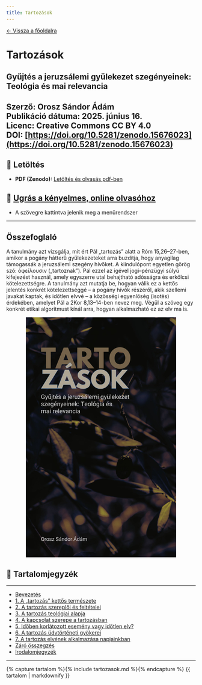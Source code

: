 ```yaml
---
title: Tartozások
---
```


[← Vissza a főoldalra](/)

# Tartozások  
## Gyűjtés a jeruzsálemi gyülekezet szegényeinek: Teológia és mai relevancia

**Szerző:** Orosz Sándor Ádám  
**Publikáció dátuma:** 2025. június 16.  
**Licenc:** Creative Commons CC BY 4.0  
**DOI:** [https://doi.org/10.5281/zenodo.15676023](https://doi.org/10.5281/zenodo.15676023)
---

## 📄 Letöltés

- **PDF (Zenodo):** [Letöltés és olvasás pdf-ben](https://doi.org/10.5281/zenodo.15676023)

## 📙 [Ugrás a kényelmes, online olvasóhoz](/olvaso/tartozasok_olvaso.html)
 
 - A szövegre kattintva jelenik meg a menürendszer

---

## Összefoglaló

A tanulmány azt vizsgálja, mit ért Pál „tartozás” alatt a Róm 15,26–27-ben, amikor a pogány hátterű gyülekezeteket arra buzdítja, hogy anyagilag támogassák a jeruzsálemi szegény hívőket. A kiindulópont egyetlen görög szó: ὀφείλουσιν („tartoznak”). Pál ezzel az igével jogi–pénzügyi súlyú kifejezést használ, amely egyszerre utal behajtható adósságra és erkölcsi kötelezettségre. A tanulmány azt mutatja be, hogyan válik ez a kettős jelentés konkrét kötelezettséggé – a pogány hívők részéről, akik szellemi javakat kaptak, és időtlen elvvé – a közösségi egyenlőség (isotēs) érdekében, amelyet Pál a 2Kor 8,13–14-ben nevez meg. Végül a szöveg egy konkrét etikai algoritmust kínál arra, hogyan alkalmazható ez az elv ma is.



<div style="text-align: center;">
  <img src="cover.jpg" alt="Borítókép" style="width: 400px; height: auto;" />
</div>

## 🧭 Tartalomjegyzék

---

- [Bevezetés](#bevezetés)
- [1. A „tartozás” kettős természete](#1-a-tartozás-kettős-természete)
- [2. A tartozás szereplői és feltételei](#2-a-tartozás-szereplői-és-feltételei)
- [3. A tartozás teológiai alapja](#3-a-tartozás-teológiai-alapja)
- [4. A kapcsolat szerepe a tartozásban](#4-a-kapcsolat-szerepe-a-tartozásban)
- [5. Időben korlátozott esemény vagy időtlen elv?](#5-időben-korlátozott-esemény-vagy-időtlen-elv)
- [6. A tartozás üdvtörténeti gyökerei](#6-a-tartozás-üdvtörténeti-gyökerei)
- [7. A tartozás elvének alkalmazása napjainkban](#7-a-tartozás-elvének-alkalmazása-napjainkban)
- [Záró összegzés](#záró-összegzés)
- [Irodalomjegyzék](#irodalomjegyzék)

---

{% capture tartalom %}{% include tartozasok.md %}{% endcapture %}
{{ tartalom | markdownify }}
